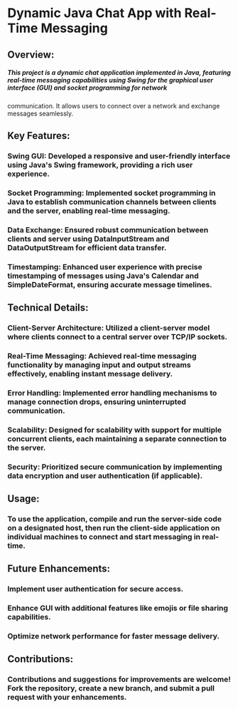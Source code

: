 #  Dynamic Java Chat App with Real-Time Messaging

  ##  Overview:
  #####  This project is a dynamic chat application implemented in Java, featuring real-time messaging capabilities using Swing for the graphical user interface (GUI) and socket programming for network 
  communication. It allows users to connect over a network and exchange messages seamlessly.

  ##  Key Features:
  ###  Swing GUI: Developed a responsive and user-friendly interface using Java's Swing framework, providing a rich user experience.
  ###  Socket Programming: Implemented socket programming in Java to establish communication channels between clients and the server, enabling real-time messaging.
  ###  Data Exchange: Ensured robust communication between clients and server using DataInputStream and DataOutputStream for efficient data transfer.
  ###  Timestamping: Enhanced user experience with precise timestamping of messages using Java's Calendar and SimpleDateFormat, ensuring accurate message timelines.


  ##  Technical Details:
  ###  Client-Server Architecture: Utilized a client-server model where clients connect to a central server over TCP/IP sockets.
  ###  Real-Time Messaging: Achieved real-time messaging functionality by managing input and output streams effectively, enabling instant message delivery.
  ###  Error Handling: Implemented error handling mechanisms to manage connection drops, ensuring uninterrupted communication.
  ###  Scalability: Designed for scalability with support for multiple concurrent clients, each maintaining a separate connection to the server.
  ###  Security: Prioritized secure communication by implementing data encryption and user authentication (if applicable).
  
  ##  Usage: 
  ###  To use the application, compile and run the server-side code on a designated host, then run the client-side application on individual machines to connect and start messaging in real-time.

  ##  Future Enhancements:
  ###   Implement user authentication for secure access.
  ###  Enhance GUI with additional features like emojis or file sharing capabilities.
  ###  Optimize network performance for faster message delivery.
  
  ##  Contributions:
  ###  Contributions and suggestions for improvements are welcome! Fork the repository, create a new branch, and submit a pull request with your enhancements.


